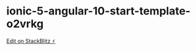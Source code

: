 # ionic-5-angular-10-start-template-o2vrkg

[Edit on StackBlitz ⚡️](https://stackblitz.com/edit/ionic-5-angular-10-start-template-o2vrkg)